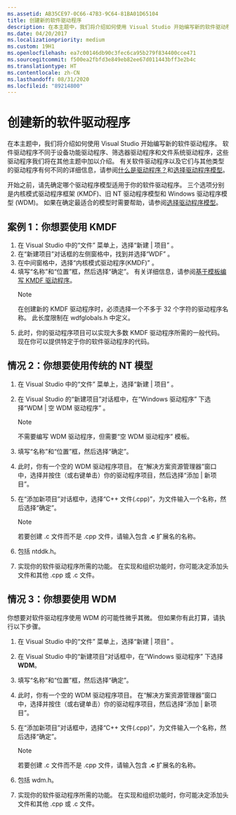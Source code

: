 ```yaml
---
ms.assetid: AB35CE97-0C66-47B3-9C64-81BA01D65104
title: 创建新的软件驱动程序
description: 在本主题中，我们将介绍如何使用 Visual Studio 开始编写新的软件驱动程序。
ms.date: 04/20/2017
ms.localizationpriority: medium
ms.custom: 19H1
ms.openlocfilehash: ea7c00146db90c3fec6ca95b279f834400cce471
ms.sourcegitcommit: f500ea2fbfd3e849eb82ee67d011443bff3e2b4c
ms.translationtype: HT
ms.contentlocale: zh-CN
ms.lasthandoff: 08/31/2020
ms.locfileid: "89214800"
---
```

# <a name="creating-a-new-software-driver"></a>创建新的软件驱动程序

在本主题中，我们将介绍如何使用 Visual Studio 开始编写新的软件驱动程序。 软件驱动程序不同于设备功能驱动程序、筛选器驱动程序和文件系统驱动程序，这些驱动程序我们将在其他主题中加以介绍。 有关软件驱动程序以及它们与其他类型的驱动程序有何不同的详细信息，请参阅[什么是驱动程序？](../gettingstarted/what-is-a-driver-.md)和[选择驱动程序模型](../gettingstarted/choosing-a-driver-model.md)。

开始之前，请先确定哪个驱动程序模型适用于你的软件驱动程序。 三个选项分别是内核模式驱动程序框架 (KMDF)、旧 NT 驱动程序模型和 Windows 驱动程序模型 (WDM)。 如果在确定最适合的模型时需要帮助，请参阅[选择驱动程序模型](../gettingstarted/choosing-a-driver-model.md)。

## <a name="case-1-you-want-to-use-kmdf"></a>案例 1：你想要使用 KMDF

1. 在 Visual Studio 中的“文件”  菜单上，选择“新建 | 项目”  。
2. 在“新建项目”对话框的左侧窗格中，找到并选择“WDF”  。
3. 在中间窗格中，选择“内核模式驱动程序(KMDF)”  。
4. 填写“名称”和“位置”框，然后选择“确定”。 有关详细信息，请参阅[基于模板编写 KMDF 驱动程序](../gettingstarted/writing-a-kmdf-driver-based-on-a-template.md)。
    > [!NOTE]
    > 在创建新的 KMDF 驱动程序时，必须选择一个不多于 32 个字符的驱动程序名称。 此长度限制在 wdfglobals.h 中定义。
5. 此时，你的驱动程序项目可以实现大多数 KMDF 驱动程序所需的一般代码。 现在你可以提供特定于你的软件驱动程序的代码。

## <a name="case-2-you-want-to-use-the-legacy-nt-model"></a>情况 2：你想要使用传统的 NT 模型

1. 在 Visual Studio 中的“文件”  菜单上，选择“新建 | 项目”  。
2. 在 Visual Studio 的“新建项目”对话框中，在“Windows 驱动程序”  下选择“WDM | 空 WDM 驱动程序”  。

    > [!NOTE]
    > 不需要编写 WDM 驱动程序，但需要“空 WDM 驱动程序”  模板。
3. 填写“名称”和“位置”框，然后选择“确定”。
4. 此时，你有一个空的 WDM 驱动程序项目。 在“解决方案资源管理器”窗口中，选择并按住（或右键单击）你的驱动程序项目，然后选择“添加 | 新项目”。
5. 在“添加新项目”对话框中，选择“C++ 文件(.cpp)”，为文件输入一个名称，然后选择“确定”。

    > [!NOTE]
    > 若要创建 .c 文件而不是 .cpp 文件，请输入包含 **.c** 扩展名的名称。
6. 包括 ntddk.h。
7. 实现你的软件驱动程序所需的功能。 在实现和组织功能时，你可能决定添加头文件和其他 .cpp 或 .c 文件。

## <a name="case-3-you-want-to-use-wdm"></a>情况 3：你想要使用 WDM

你想要对软件驱动程序使用 WDM 的可能性微乎其微。 但如果你有此打算，请执行以下步骤。

1. 在 Visual Studio 中的“文件”  菜单上，选择“新建 | 项目”  。
2. 在 Visual Studio 中的“新建项目”对话框中，在“Windows 驱动程序”  下选择 **WDM**。
3. 填写“名称”和“位置”框，然后选择“确定”。
4. 此时，你有一个空的 WDM 驱动程序项目。 在“解决方案资源管理器”窗口中，选择并按住（或右键单击）你的驱动程序项目，然后选择“添加 | 新项目”。
5. 在“添加新项目”对话框中，选择“C++ 文件(.cpp)”，为文件输入一个名称，然后选择“确定”。

    > [!NOTE]
    > 若要创建 .c 文件而不是 .cpp 文件，请输入包含 **.c** 扩展名的名称。
6. 包括 wdm.h。
7. 实现你的软件驱动程序所需的功能。 在实现和组织功能时，你可能决定添加头文件和其他 .cpp 或 .c 文件。